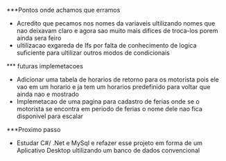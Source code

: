 ***Pontos onde achamos que erramos 

* Acredito que pecamos nos nomes da variaveis ultilizando nomes que nao deixavam claro e agora sao muito mais difices de troca-los porem ainda sera feiro 
* ultilizacao exgareda de Ifs por falta de conhecimento de logica suficiente para ultilizar outros modos de condicionais 




*** futuras implemetacoes 

* Adicionar uma tabela de horarios de retorno para os motorista pois ele vao em um horario e ja tem um horarios predefinido para voltar que ainda nao e mostrado 
* Implemetacao de uma pagina para cadastro de ferias onde se o motorista se encontra em periodo de ferias o nome dele nao fica disponivel para escalar 



***Proximo passo 

* Estudar C#/ .Net e MySql e refazer esse projeto em forma de um Aplicativo Desktop ultilizando um banco de dados convencional  